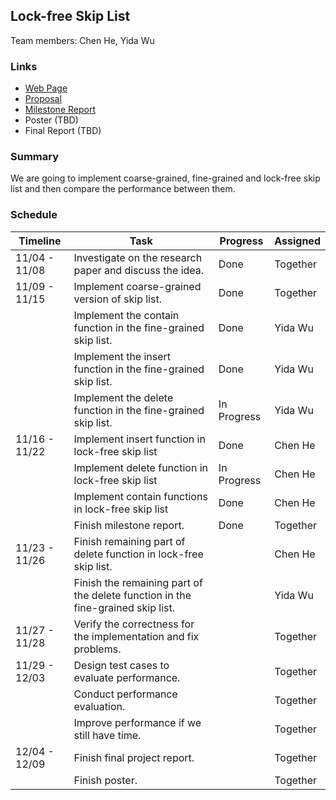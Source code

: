 ## Lock-free Skip List
Team members: Chen He, Yida Wu

### Links

* [Web Page](https://supertaunt.github.io/CMU_15618_project.github.io/)
* [Proposal](./15618_project_proposal.pdf)
* [Milestone Report](./15618_project_milestone.pdf)
* Poster (TBD)
* Final Report (TBD)

### Summary

We are going to implement coarse-grained, fine-grained and lock-free skip list and then compare the performance between them.

### Schedule 

| Timeline       | Task                                                        | Progress    | Assigned |
|----------------|-------------------------------------------------------------|-------------|-------------|
| 11/04 - 11/08  | Investigate on the research paper and discuss the idea.     | Done | Together |
| 11/09 - 11/15  | Implement coarse-grained version of skip list.              | Done | Together |
|                | Implement  the contain function in the fine-grained skip list. | Done | Yida Wu |
|                | Implement  the insert function in the fine-grained skip list. | Done | Yida Wu |
|                | Implement  the delete function in the fine-grained skip list. | In Progress | Yida Wu |
| 11/16 - 11/22  | Implement insert function in lock-free skip list            | Done | Chen He |
|                | Implement delete function in lock-free skip list            | In Progress| Chen He |
|                | Implement contain functions in lock-free skip list            | Done | Chen He |
|                | Finish milestone report.                                     | Done | Together |
| 11/23 - 11/26  | Finish remaining part of delete function in lock-free skip list. |         | Chen He |
|                | Finish the remaining part of the delete function in the fine-grained skip list. |         | Yida Wu |
| 11/27 - 11/28  | Verify the correctness for the implementation and fix problems. |         | Together |
| 11/29 - 12/03  | Design test cases to evaluate performance. |         | Together |
|                | Conduct performance evaluation. |         | Together |
|                | Improve performance if we still have time. |         | Together |
| 12/04 - 12/09  | Finish final project report. |         | Together |
|                | Finish poster. |         | Together |















